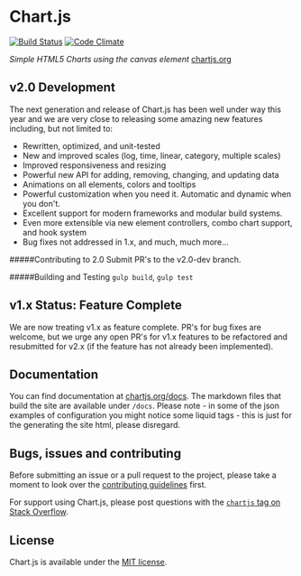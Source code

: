 # Chart.js 

[![Build Status](https://travis-ci.org/nnnick/Chart.js.svg?branch=master)](https://travis-ci.org/nnnick/Chart.js) [![Code Climate](https://codeclimate.com/github/nnnick/Chart.js/badges/gpa.svg)](https://codeclimate.com/github/nnnick/Chart.js)


*Simple HTML5 Charts using the canvas element* [chartjs.org](http://www.chartjs.org)

## v2.0 Development
The next generation and release of Chart.js has been well under way this year and we are very close to releasing some amazing new features including, but not limited to:
- Rewritten, optimized, and unit-tested
- New and improved scales (log, time, linear, category, multiple scales)
- Improved responsiveness and resizing
- Powerful new API for adding, removing, changing, and updating data
- Animations on all elements, colors and tooltips
- Powerful customization when you need it. Automatic and dynamic when you don't.
- Excellent support for modern frameworks and modular build systems.
- Even more extensible via new element controllers, combo chart support, and hook system
- Bug fixes not addressed in 1.x, and much, much more...

#####Contributing to 2.0
Submit PR's to the v2.0-dev branch.

#####Building and Testing
`gulp build`, `gulp test`

## v1.x Status: Feature Complete
We are now treating v1.x as feature complete.  PR's for bug fixes are welcome, but we urge any open PR's for v1.x features to be refactored and resubmitted for v2.x (if the feature has not already been implemented).

## Documentation

You can find documentation at [chartjs.org/docs](http://www.chartjs.org/docs/). The markdown files that build the site are available under `/docs`. Please note - in some of the json examples of configuration you might notice some liquid tags - this is just for the generating the site html, please disregard.

## Bugs, issues and contributing

Before submitting an issue or a pull request to the project, please take a moment to look over the [contributing guidelines](https://github.com/nnnick/Chart.js/blob/master/CONTRIBUTING.md) first.

For support using Chart.js, please post questions with the [`chartjs` tag on Stack Overflow](http://stackoverflow.com/questions/tagged/chartjs).

## License

Chart.js is available under the [MIT license](http://opensource.org/licenses/MIT).
